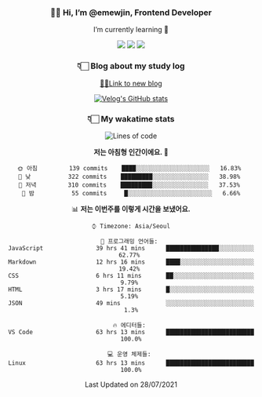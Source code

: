 <div align='center'>
  
### 👋🏻 Hi, I’m @emewjin, Frontend Developer 
I’m currently learning 🌱 
    
  <img src="https://img.shields.io/badge/javascript-F7DF1E?style=for-the-badge&logo=javascript&logoColor=black"/>
  <img src="https://img.shields.io/badge/react.js-61DAFB?style=for-the-badge&logo=react&logoColor=black"/>
    <img src="https://img.shields.io/badge/vue.js-4FC08D?style=for-the-badge&logo=vue.js&logoColor=white"/>

### 👇🏻 Blog about my study log
  [🏃🏻Link to new blog](https://emewjin.github.io/)  
  
 [![Velog's GitHub stats](https://velog-readme-stats.vercel.app/api?name=1703979&tag=javascript)](https://github.com/eungyeole/velog-readme-stats)


### 👇🏻 My wakatime stats  
  
<!--START_SECTION:waka-->
![Lines of code](https://img.shields.io/badge/%EC%A0%80%EB%8A%94%20%EC%97%AC%ED%83%9C%EA%B9%8C%EC%A7%80%20-70721%20%EC%A4%84%EC%9D%98%20%EC%BD%94%EB%93%9C%EB%A5%BC%20%EC%9E%91%EC%84%B1%ED%96%88%EC%96%B4%EC%9A%94.-blue)

**저는 아침형 인간이에요. 🐤** 

```text
🌞 아침         139 commits    ████░░░░░░░░░░░░░░░░░░░░░   16.83% 
🌆 낮　         322 commits    █████████░░░░░░░░░░░░░░░░   38.98% 
🌃 저녁         310 commits    █████████░░░░░░░░░░░░░░░░   37.53% 
🌙 밤　         55 commits     █░░░░░░░░░░░░░░░░░░░░░░░░   6.66%

```


📊 **저는 이번주를 이렇게 시간을 보냈어요.** 

```text
⌚︎ Timezone: Asia/Seoul

💬 프로그래밍 언어들: 
JavaScript               39 hrs 41 mins      ███████████████░░░░░░░░░░   62.77% 
Markdown                 12 hrs 16 mins      ████░░░░░░░░░░░░░░░░░░░░░   19.42% 
CSS                      6 hrs 11 mins       ██░░░░░░░░░░░░░░░░░░░░░░░   9.79% 
HTML                     3 hrs 17 mins       █░░░░░░░░░░░░░░░░░░░░░░░░   5.19% 
JSON                     49 mins             ░░░░░░░░░░░░░░░░░░░░░░░░░   1.3%

🔥 에디터들: 
VS Code                  63 hrs 13 mins      █████████████████████████   100.0%

💻 운영 체제들: 
Linux                    63 hrs 13 mins      █████████████████████████   100.0%

```


 Last Updated on 28/07/2021
<!--END_SECTION:waka-->
 </div>
<!---
Emewjin/Emewjin is a ✨ special ✨ repository because its `README.md` (this file) appears on your GitHub profile.
You can click the Preview link to take a look at your changes.
--->
